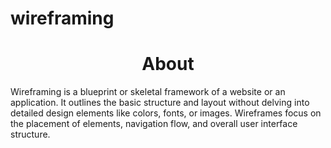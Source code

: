 # wireframing
<h1 align="center">About</h1>
<p>Wireframing is a blueprint or skeletal framework of a website or an application. It outlines the basic structure and layout without delving into detailed design elements like colors, fonts, or images. Wireframes focus on the placement of elements, navigation flow, and overall user interface structure.</p>

